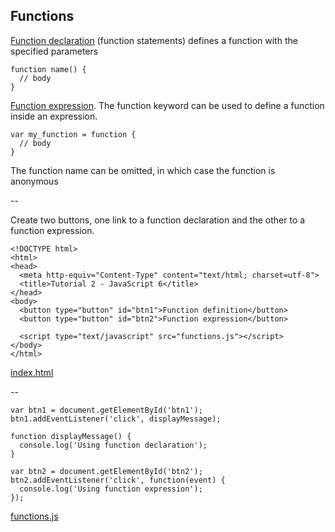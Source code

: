 ## Functions

[Function declaration](https://developer.mozilla.org/en-US/docs/Web/JavaScript/Reference/Statements/function) (function statements) defines a function with the specified parameters

```
function name() {
  // body
}
```

[Function expression](https://developer.mozilla.org/en-US/docs/web/JavaScript/Reference/Operators/function). The function keyword can be used to define a function inside an expression.

```
var my_function = function {
  // body
}
```

The function name can be omitted, in which case the function is anonymous

--

Create two buttons, one link to a function declaration and the other to a function expression.

```
<!DOCTYPE html>
<html>
<head>
  <meta http-equiv="Content-Type" content="text/html; charset=utf-8">
  <title>Tutorial 2 - JavaScript 6</title>
</head>
<body>
  <button type="button" id="btn1">Function definition</button>
  <button type="button" id="btn2">Function expression</button>

  <script type="text/javascript" src="functions.js"></script>
</body>
</html>
```

[index.html](https://github.com/mariancross/javascript-tutorial/blob/1b9e65d35e8dd61b56b8413c792e3879cd2673c4/index.html)

--

```
var btn1 = document.getElementById('btn1');
btn1.addEventListener('click', displayMessage);

function displayMessage() {
  console.log('Using function declaration');
}

var btn2 = document.getElementById('btn2');
btn2.addEventListener('click', function(event) {
  console.log('Using function expression');
});
```

[functions.js](https://github.com/mariancross/javascript-tutorial/blob/1b9e65d35e8dd61b56b8413c792e3879cd2673c4/functions.js)
